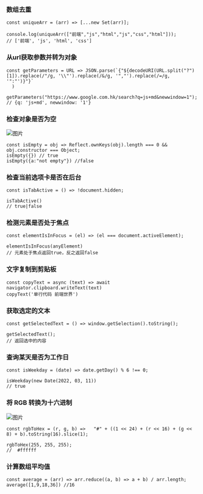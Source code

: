 ### 数组去重

```
const uniqueArr = (arr) => [...new Set(arr)];

console.log(uniqueArr(["前端","js","html","js","css","html"]));
// ['前端', 'js', 'html', 'css']
```



### 从url获取参数并转为对象

```
const getParameters = URL => JSON.parse(`{"${decodeURI(URL.split("?")[1]).replace(/"/g, '\\"').replace(/&/g, '","').replace(/=/g, '":"')}"}`
  )

getParameters("https://www.google.com.hk/search?q=js+md&newwindow=1");
// {q: 'js+md', newwindow: '1'}
```

###  

### 检查对象是否为空

![图片](工具函数.assets/640.png)

```
const isEmpty = obj => Reflect.ownKeys(obj).length === 0 && obj.constructor === Object;
isEmpty({}) // true
isEmpty({a:"not empty"}) //false
```

###  

### 检查当前选项卡是否在后台

```
const isTabActive = () => !document.hidden; 

isTabActive()
// true|false
```

###  

### 检测元素是否处于焦点

```
const elementIsInFocus = (el) => (el === document.activeElement);

elementIsInFocus(anyElement)
// 元素处于焦点返回true，反之返回false
```

###  

### 文字复制到剪贴板

```
const copyText = async (text) => await navigator.clipboard.writeText(text)
copyText('单行代码 前端世界')
```

###  

### 获取选定的文本

```
const getSelectedText = () => window.getSelection().toString();

getSelectedText();
// 返回选中的内容
```

###  

### 查询某天是否为工作日

```
const isWeekday = (date) => date.getDay() % 6 !== 0;

isWeekday(new Date(2022, 03, 11))
// true
```

### 

### 将 RGB 转换为十六进制

![图片](工具函数.assets/640-20220824101410416.png)

```
const rgbToHex = (r, g, b) =>   "#" + ((1 << 24) + (r << 16) + (g << 8) + b).toString(16).slice(1);

rgbToHex(255, 255, 255); 
//  #ffffff
```

###  

### 计算数组平均值

```
const average = (arr) => arr.reduce((a, b) => a + b) / arr.length;
average([1,9,18,36]) //16
```
